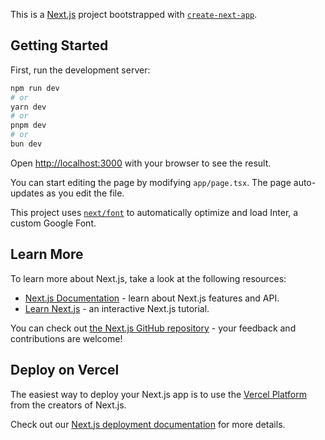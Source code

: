 This is a [Next.js](https://nextjs.org/) project bootstrapped with [`create-next-app`](https://github.com/vercel/next.js/tree/canary/packages/create-next-app).

## Getting Started

First, run the development server:

```bash
npm run dev
# or
yarn dev
# or
pnpm dev
# or
bun dev
```

Open [http://localhost:3000](http://localhost:3000) with your browser to see the result.

You can start editing the page by modifying `app/page.tsx`. The page auto-updates as you edit the file.

This project uses [`next/font`](https://nextjs.org/docs/basic-features/font-optimization) to automatically optimize and load Inter, a custom Google Font.

## Learn More

To learn more about Next.js, take a look at the following resources:

- [Next.js Documentation](https://nextjs.org/docs) - learn about Next.js features and API.
- [Learn Next.js](https://nextjs.org/learn) - an interactive Next.js tutorial.

You can check out [the Next.js GitHub repository](https://github.com/vercel/next.js/) - your feedback and contributions are welcome!

## Deploy on Vercel

The easiest way to deploy your Next.js app is to use the [Vercel Platform](https://vercel.com/new?utm_medium=default-template&filter=next.js&utm_source=create-next-app&utm_campaign=create-next-app-readme) from the creators of Next.js.

Check out our [Next.js deployment documentation](https://nextjs.org/docs/deployment) for more details.

<!-- <div className="flex h-full items-center">
            <button
              onClick={() => {
                router.push(`?page=${1}`);
              }}
              className="mr-2 text-[16px]"
            >{`<<`}</button>
            <button
              onClick={() => {
                if (page) {
                  const intPage = parseInt(page);
                  if (intPage - 1 > 1) {
                    router.push(`?page=${parseInt(page) - 1}`);
                  } else {
                    router.push(`?page=${1}`);
                  }
                }
              }}
              className="mr-2 text-[16px]"
            >{`<`}</button>
          </div>
          {Array.from({ length: data.endPage }, (_, index) => (
            <button
              onClick={() => {
                router.push(`?page=${index + 1}`);
              }}
              key={index}
              className={`mr-2 w-11 flex h-11 justify-center items-center text-[16px]font-medium  ${
                index + 1 === data.page ? `` : ""
              }`}
            >
              {index + 1}
            </button>
          ))}
          <div className="flex h-full items-center">
            <button
              onClick={() => {
                if (page) {
                  const intPage = parseInt(page);
                  if (intPage + 1 >= data.endPage) {
                    router.push(`?page=${data.endPage}`);
                  } else {
                    router.push(`?page=${intPage + 1}`);
                  }
                }
              }}
              className="ml-2 text-[16px]"
            >{`>`}</button>
            <button
              onClick={() => {
                router.push(`?page=${data.endPage}`);
              }}
              className="ml-2 text-[16px]"
            >{`>>`}</button>
          </div> -->
